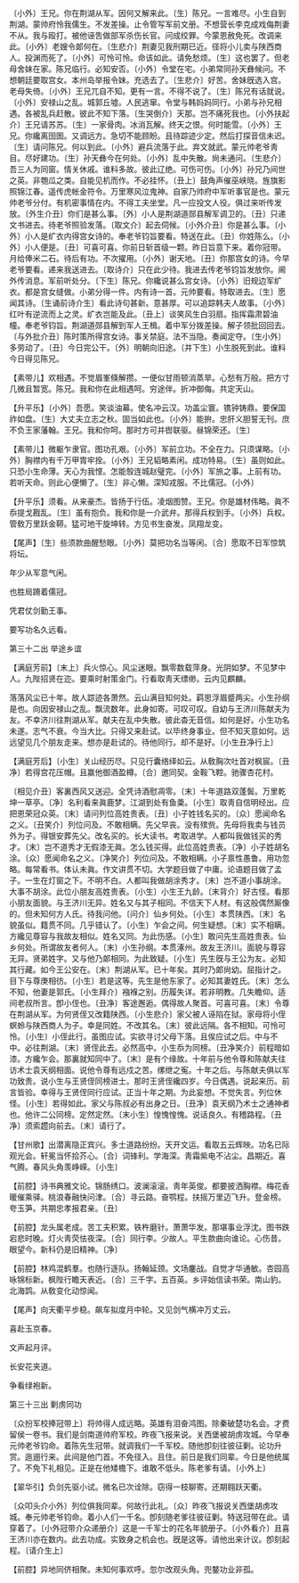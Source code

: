 <!-- { "loadSidebar": true } -->
〔小外〕王兄。你在荆湖从军。因何又解来此。〔生〕陈兄。一言难尽。小生自到荆湖。蒙帅府怜我儒生。不发差操。止令管写军前文册。不想营长李克成戏侮荆妻不从。我与殴打。被他诬吿做部军杀伤长官。问成绞罪。今蒙恩赦免死。改调来此。〔小外〕老嫂令郞何在。〔生悲介〕荆妻见我刑期已近。径将小儿卖与陕西商人。投渊而死了。〔小外〕可怜可怜。命该如此。请免愁烦。〔生〕这也罢了。但老母舍妹在家。陈兄临行。必知安否。〔小外〕令堂在宅。小弟常同孙天彝候问。不想朝廷要取宫女。本州岛举报令妹。充选去了。〔生悲介〕好苦。舍妹旣选入宫。老母失倚。〔小外〕王兄兀自不知。更有一言。不得不说了。〔生〕陈兄有话就说。〔小外〕安禄山之乱。城郭丘墟。人民逃窜。令堂与韩妈妈同行。小弟与孙兄相遇。各被乱兵赶散。彼此不知下落。〔生哭倒介〕天那。岂不痛死我也。〔小外扶起介〕王兄请苏苏。〔生〕一家骨肉。冰消瓦解。终天之恨。何时能雪。〔小外〕王兄。你纔离囹圄。又调远方。急切不能顾盼。且待踪迹少定。然后打探音信未迟。〔生〕请问陈兄。何以到此。〔小外〕避兵流落于此。弃文就武。蒙元帅老爷靑目。尽好建功。〔生〕孙天彝今在何处。〔小外〕乱中失散。尙未通问。〔生悲介〕吾三人为同窗。情关休戚。谁料多故。彼此辽绝。可伤可伤。〔小外〕孙兄乃间世之英。非匏瓜之类。自能见机而作。不必挂怀。〔丑上〕鼓角声催巫峡晓。旌旗影照锦江春。遥传虎帐金符令。万里寒风泣鬼神。自家乃帅府中军听事官是也。蒙元帅老爷分付。有机密事情在内。不得工夫坐堂。凡一应投文人役。俱过来听传发放。〔外生介丑〕你们是甚么事。〔外〕小人是荆湖道郧县解军调卫的。〔丑〕只递文书进去。待老爷照验发落。〔取文介〕起去伺候。〔小外介丑〕你是甚么事。〔小外〕小人是纩衣内得宫女诗的。奉老爷钧旨要看。特送在此。〔丑〕你姓陈么。〔小外〕小人便是。〔丑〕可喜可喜。你前日斩首级一颗。昨日旨意下来。着你冠带。月给俸米二石。待后有功。不次擢用。〔小外〕谢天地。〔丑〕你那宫女的诗。今早老爷要看。递来我送进去。〔取诗介〕只在此少待。我进去传老爷钧旨发放你。阃外传消息。军前听处分。〔下生〕陈兄。你纔说甚么宫女诗。〔小外〕旧规边军纩衣。都是宫女缝做。小弟分得一件。内有诗一首。元帅要看。特取进去。〔生〕愿闻其诗。〔生诵前诗介生〕看此诗句甚新。意甚厚。可以追踪韩夫人故事。〔小外〕红叶有逆流而上之灵。纩衣岂能及此。〔丑上〕谈笑风生白羽扇。指挥霜肃碧油幢。奉老爷钧旨。荆湖道郧县解到军人王楫。着中军分拨差操。解子领批回回去。〔与外批介丑〕陈时策所得宫女诗。事关禁庭。法不当隐。奏闻定夺。〔生小外〕多劳动了。〔丑〕今日完公干。〔外〕明朝向旧途。〔并下生〕小生脱死到此。谁料今日得见陈兄。 

【素带儿】欢相遇。不觉眉峯倏解攒。一便似甘雨顿消蒸旱。心愁有万般。把方寸几微且暂宽。陈兄。我和你在此相遇呵。穷途伴。折冲御侮。共定天山。

【升平乐】〔小外〕吾愿。笑谈油幕。使名冲云汉。功盖尘寰。镌钟铸鼎。要保国祚如盘。〔生〕大丈夫立志之秋。固当如此也。〔小外〕能拚。忠肝义胆誓无刊。庶不负王家藩翰。王兄。我和你呵。那时方可并辔联驱。昼锦荣还。〔生〕 

【素带儿】微躯乍隶官。图功孔艰。〔小外〕军前立功。不全在力。只须谋略。〔小外〕胸襟内有千万甲胄牢拴。〔小外〕王兄韬略素闲。成功特易。〔生〕虽则如此。只恐小生命薄。天心为我悭。怎能彀连城赵璧完。〔小外〕军旅之事。上前有功。若听天命。则此心便懒了。〔生〕非心懒。深知戎服。不比儒冠。〔小外〕 

【升平乐】须看。从来豪杰。皆扬于行伍。凌烟图赞。王兄。你是雄材伟略。眞不忝提戈戡乱。〔生〕虽有抱负。我和你是一介武弁。那得兵权到手。〔小外〕兵权。管敎万里跃金鞯。猛可地干旋坤转。方见书生奋发。凤翔龙变。

【尾声】〔生〕些须款曲醒愁眼。〔小外〕莫把功名当等闲。〔合〕愿取不日军惊筑将坛。

年少从军意气闲。

也胜局蹐着儒冠。

凭君仗剑勤王事。

要写功名久远看。 

第三十二出
举途乡谊

【满庭芳前】〔末上〕兵火惊心。风尘迷眼。飘零数载萍身。光阴如梦。不见梦中人。九陛招贤在迩。要乘时射策金门。行看取靑天缥缈。云内见麒麟。

落落风尘已十年。故人踪迹各萧然。云山满目知何处。羁思浮眉蹙两尖。小生孙纲是也。向因安禄山之乱。飘流数年。此身如寄。可叹可叹。自幼与王济川陈献夫为友。不幸济川往荆湖从军。献夫在乱中失散。彼此杳无音信。如何是好。小生功名未遂。志气不衰。今当大比。只得又来赴试。以毕终身事业。但不知天意如何。远远望见几个朋友走来。想亦是赴试的。待他同行。却不是好。〔小生丑净行上〕 

【满庭芳后】〔小生〕关山经历尽。只见行囊络绎如云。从敎胸次吐首对枫宸。〔丑净〕若得宫花压帽。且赢他御酒盈樽。〔合〕邀同契。金鞍飞鞚。驰骤杏花村。

〔相见介丑〕客裏西风又送迎。全凭诗酒慰凋零。〔末〕十年道路双蓬鬓。万里乾坤一草亭。〔净〕名利看来眞鹿梦。江湖到处有鱼羮。〔小生〕取靑自信明经出。应把恩荣冠众英。〔末〕请问列位高姓贵表。〔丑〕小子姓钱名买的。〔众〕愿闻命名之义。〔丑笑介〕列位问及。不敢相瞒。先父早丧。没有殡赀。先母将我卖与钱员外为子。得银安葬先父。改名买的。长大读书。考取进学。人都叫我做钱买的秀才。〔末〕岂不道秀才无假漆无眞。怎么钱买得。此位高姓贵表。〔净〕小子姓胡名涂。〔众〕愿闻命名之义。〔净笑介〕列位问及。不敢相瞒。小子禀性愚鲁。用功忽略。每常看书。体认未眞。作文讲贯不切。大学题目做了中庸。论语题目做了孟子。一生在灯窗之下。不明不白。人都叫我做胡涂秀才。〔末〕岂不道小事胡涂。大事不胡涂。此位小朋友高姓贵表。〔小生〕小生王九龄。〔末背介〕好古怪。看那小朋友面貌。与王济川无异。姓名又与其子相同。不信天下人材。有这般偶然厮像的。但未知何方人氏。待我问他。〔问介〕仙乡何处。〔小生〕本贯陕西。〔末〕名貌虽似。籍贯不同。几乎错认了。〔小生〕乍会之间。何生疑想。〔末〕实不相瞒。方纔见尊容与我故友相似。姓名又同。为此伤感。〔小生〕敢问先生高姓贵表。仙乡何处。所谓故友者何人。〔末〕小生孙纲。本贯涿州。故友王济川。面貌与尊容无异。贤弟姓字。又与他乃郞相同。为此致疑。〔小生〕先生旣与王公为友。必知其行藏。如今王公安在。〔末〕荆湖从军。已十年矣。其时乃郞尙幼。屈指计之。目下与尊庚相彷。〔小生〕若是这等。先生是他东家了。必知其妻姓氏。〔末〕怎么不知，他妻是郭氏。〔小生拜介〕襁褓之别。历履失详。若非明教。几失瞻仰。适间老叔所言。卽小侄也。〔丑净〕客途邂逅。偶得故人聚首。可喜可喜。〔末〕令尊在荆湖从军。为何贤侄又改籍陕西。〔小生悲介〕家父被人诬陷在狱。家母将小侄螟蛉与陕西商人为子。幸是同姓。不改其名。〔末〕彼此远隔。各不相知。可怜可怜。〔小生〕小侄此行。虽图应试。实欲寻讨父母下落。且俟应试之后。中与不中。必往荆湖。〔末〕贤侄此去。必然高中。小生忝为同榜。〔丑净笑介〕前程暗如漆。方纔乍会。那裏就知同中了。〔末〕是有个缘故。十年前与他令尊和陈献夫往访术士袁天纲相面。说他令尊有远戍之苦。缧绁之寃。十年之后。与陈献夫俱以军功致贵。说小生与王贤侄同榜进士。那时王贤侄纔四岁。今日偶遇。说起来历。前言皆验。幸得与王贤侄同行应试。正当十年之期。为此妄想。不觉失言。列位休怪。〔小生〕若得如此。家父与陈叔必有出身之日。〔丑净〕袁天纲乃术士之通神者也。他许二公同榜。定然定然。〔末小生〕惶愧惶愧。说话良久。有稽路程。〔丑净〕须索趱向前去。〔末〕请行了。 

【甘州歌】出潜离隐正宾兴。多士道路纷纷。天开文运。看取五云辉映。功名已际观光会。轩冕当怀拾芥心。〔合〕词锋利。学海深。靑霜紫电不沾尘。昌期近。喜气腾。春风头角羡峥嵘。〔小生〕 

【前腔】诗书典雅文论。锦肠绣口。波澜滚滚。靑年英俊。都要披洒胸襟。梅花香暖催乘驿。桃浪春融快问津。〔合〕寻云路。奋鹗程。扶摇万里迈飞升。登金榜。夸玉笋。共期忠孝报君亲。〔丑〕 

【前腔】龙头属老成。苦工夫积累。铁杵磨针。萧萧华发。那堪事业浮沈。图书跌宕悲时晚。灯火靑荧怯夜深。〔合〕同行李。少故人。平生款曲向谁论。心伤昔。眼望今。新科仍是旧精神。〔净〕 

【前腔】林鸡混鹤羣。也随行逐队。扬翰延颈。文场鏖战。自觉才华通敏。杏园高咏锦标新。枫陛行瞻天表近。〔合〕三千字。五百英。乡评始信读书荣。南山豹。北海鹍。从敎变化动惊闻。

【尾声】向天衢平步稳。飙车拟度月中轮。又见剑气横冲万丈云。

喜赴玉京春。

文声起月评。

长安花夹道。

争看绿袍新。 

第三十三出
剿虏同功

〔众扮军校捧冠带上〕将帅得人成远略。英雄有泪奋鸿图。除秦破楚功名会。才费留侯一卷书。我们是剑南道帅府军校。昨夜飞报来说。关西堡被胡虏攻城。今早奉元帅老爷钧命。着陈先生冠带。就调我们一千军校。随他卽刻往彼征剿。论功升赏。迤逦行来。此间是他门首。不免径入。且住。前日是我们同辈。今日是他统属了。不免下礼相见。正是在他矮檐下。谁敢不低头。陈老爹有请。〔小外上〕 

【翠华引】负剑先驱小试。微名已次诠除。窃得一枝聊寄。还期翱跃天衢。

〔众叩头介小外〕列位俱我同辈。何故行此礼。〔众〕昨夜飞报说关西堡胡虏攻城。奉元帅老爷钧命。着小人们一千名。卽刻随老爹往彼征剿。特送冠带在此。请穿着了。〔小外冠带介众递册介〕这是一千军士的花名年貌册子。〔小外看介〕且喜王济川亦在数内。此去功成。实致身之机会也。旣是这等。请他出来计议。卽刻起程。〔请介生上〕 

【前腔】异地同侪相聚。未知何事欢呼。忽尔改观头角。兜鍪功业非孤。

